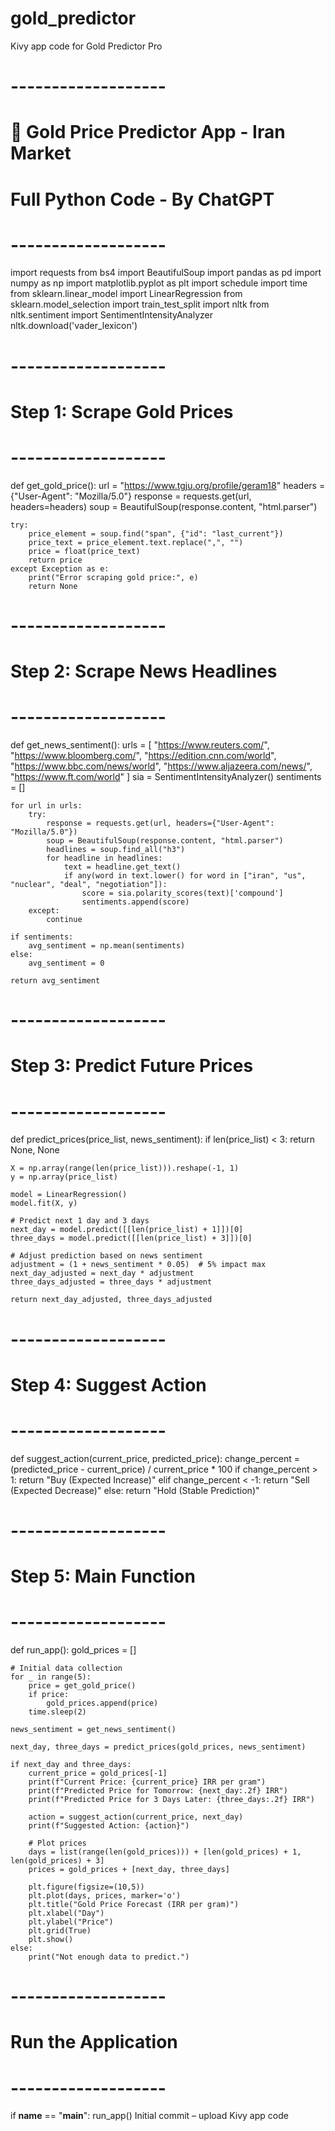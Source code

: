 # gold_predictor
Kivy app code for Gold Predictor Pro
# -------------------
# 🚀 Gold Price Predictor App - Iran Market
# Full Python Code - By ChatGPT
# -------------------

import requests
from bs4 import BeautifulSoup
import pandas as pd
import numpy as np
import matplotlib.pyplot as plt
import schedule
import time
from sklearn.linear_model import LinearRegression
from sklearn.model_selection import train_test_split
import nltk
from nltk.sentiment import SentimentIntensityAnalyzer
nltk.download('vader_lexicon')

# -------------------
# Step 1: Scrape Gold Prices
# -------------------

def get_gold_price():
    url = "https://www.tgju.org/profile/geram18"
    headers = {"User-Agent": "Mozilla/5.0"}
    response = requests.get(url, headers=headers)
    soup = BeautifulSoup(response.content, "html.parser")
    
    try:
        price_element = soup.find("span", {"id": "last_current"})
        price_text = price_element.text.replace(",", "")
        price = float(price_text)
        return price
    except Exception as e:
        print("Error scraping gold price:", e)
        return None

# -------------------
# Step 2: Scrape News Headlines
# -------------------

def get_news_sentiment():
    urls = [
        "https://www.reuters.com/",
        "https://www.bloomberg.com/",
        "https://edition.cnn.com/world",
        "https://www.bbc.com/news/world",
        "https://www.aljazeera.com/news/",
        "https://www.ft.com/world"
    ]
    sia = SentimentIntensityAnalyzer()
    sentiments = []

    for url in urls:
        try:
            response = requests.get(url, headers={"User-Agent": "Mozilla/5.0"})
            soup = BeautifulSoup(response.content, "html.parser")
            headlines = soup.find_all("h3")
            for headline in headlines:
                text = headline.get_text()
                if any(word in text.lower() for word in ["iran", "us", "nuclear", "deal", "negotiation"]):
                    score = sia.polarity_scores(text)['compound']
                    sentiments.append(score)
        except:
            continue

    if sentiments:
        avg_sentiment = np.mean(sentiments)
    else:
        avg_sentiment = 0
    
    return avg_sentiment

# -------------------
# Step 3: Predict Future Prices
# -------------------

def predict_prices(price_list, news_sentiment):
    if len(price_list) < 3:
        return None, None
    
    X = np.array(range(len(price_list))).reshape(-1, 1)
    y = np.array(price_list)

    model = LinearRegression()
    model.fit(X, y)

    # Predict next 1 day and 3 days
    next_day = model.predict([[len(price_list) + 1]])[0]
    three_days = model.predict([[len(price_list) + 3]])[0]

    # Adjust prediction based on news sentiment
    adjustment = (1 + news_sentiment * 0.05)  # 5% impact max
    next_day_adjusted = next_day * adjustment
    three_days_adjusted = three_days * adjustment

    return next_day_adjusted, three_days_adjusted

# -------------------
# Step 4: Suggest Action
# -------------------

def suggest_action(current_price, predicted_price):
    change_percent = (predicted_price - current_price) / current_price * 100
    if change_percent > 1:
        return "Buy (Expected Increase)"
    elif change_percent < -1:
        return "Sell (Expected Decrease)"
    else:
        return "Hold (Stable Prediction)"

# -------------------
# Step 5: Main Function
# -------------------

def run_app():
    gold_prices = []

    # Initial data collection
    for _ in range(5):
        price = get_gold_price()
        if price:
            gold_prices.append(price)
        time.sleep(2)

    news_sentiment = get_news_sentiment()

    next_day, three_days = predict_prices(gold_prices, news_sentiment)
    
    if next_day and three_days:
        current_price = gold_prices[-1]
        print(f"Current Price: {current_price} IRR per gram")
        print(f"Predicted Price for Tomorrow: {next_day:.2f} IRR")
        print(f"Predicted Price for 3 Days Later: {three_days:.2f} IRR")

        action = suggest_action(current_price, next_day)
        print(f"Suggested Action: {action}")

        # Plot prices
        days = list(range(len(gold_prices))) + [len(gold_prices) + 1, len(gold_prices) + 3]
        prices = gold_prices + [next_day, three_days]

        plt.figure(figsize=(10,5))
        plt.plot(days, prices, marker='o')
        plt.title("Gold Price Forecast (IRR per gram)")
        plt.xlabel("Day")
        plt.ylabel("Price")
        plt.grid(True)
        plt.show()
    else:
        print("Not enough data to predict.")

# -------------------
# Run the Application
# -------------------

if __name__ == "__main__":
    run_app()
Initial commit – upload Kivy app code
